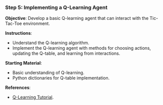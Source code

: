 
### Step 5: Implementing a Q-Learning Agent

**Objective**: Develop a basic Q-learning agent that can interact with the Tic-Tac-Toe environment.

**Instructions**:
- Understand the Q-learning algorithm.
- Implement the Q-learning agent with methods for choosing actions, updating the Q-table, and learning from interactions.

**Starting Material**:
- Basic understanding of Q-learning.
- Python dictionaries for Q-table implementation.

**References**:
- [Q-Learning Tutorial](https://www.geeksforgeeks.org/q-learning-in-python/).

